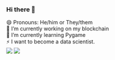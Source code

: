 ### Hi there 👋
😄 Pronouns: He/him or They/them<br>
🔭 I’m currently working on my blockchain<br>
🌱 I’m currently learning Pygame<br>
⚡ I want to become a data scientist.
<br>
<img align="center" src="https://github-readme-stats.vercel.app/api/top-langs/?username=g1gabyteDEV&show_icons=true&theme=transparent&langs_count=8" /> <img align="center" src="https://github-readme-stats.vercel.app/api?username=g1gabyteDEV&show_icons=true&theme=transparent" />
